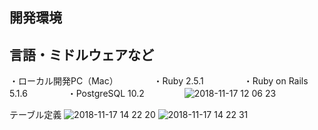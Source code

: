 ## 開発環境
言語・ミドルウェアなど
---
・ローカル開発PC（Mac）　　
　　
・Ruby 2.5.1　　
　　
・Ruby on Rails 5.1.6　　
　　
・PostgreSQL 10.2　　
　　
![2018-11-17 12 06 23](https://user-images.githubusercontent.com/35171408/48656641-64e61280-ea6b-11e8-9d4d-868bca99d9fc.png)

テーブル定義
![2018-11-17 14 22 20](https://user-images.githubusercontent.com/35171408/48657480-b21ab200-ea74-11e8-9940-c446a06180ee.png)
![2018-11-17 14 22 31](https://user-images.githubusercontent.com/35171408/48657481-b3e47580-ea74-11e8-97c2-91a63e2179f0.png)
